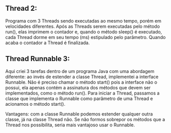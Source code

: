 ##  Thread 2:
Programa com 3 Threads sendo executadas ao mesmo tempo, porém em velocidades diferentes. Após as Threads serem executadas pelo método run(), elas imprimem o contador e, quando o método sleep() é executado, cada Thread dorme em seu tempo (ms) estipulado pelo parâmetro. Quando acaba o contador a Thread é finalizada.


## Thread Runnable 3:
Aqui criei 3 tarefas dentro de um programa Java com uma abordagem diferente: ao invés de estender a classe Thread, implementei a interface Runnable. Não é preciso chamar o método start() pois a interface não o possui, ela apenas contém a assinatura dos métodos que devem ser implementados, como o método run(). Para iniciar a Thread, passamos a classe que implementa o Runnable como parâmetro de uma Thread e acionamos o método start().

Vantagens: com a classe Runnable podemos estender qualquer outra classe, já na classe Thread não. Se não formos sobrepor os métodos que a Thread nos possibilita, seria mais vantajoso usar o Runnable.
